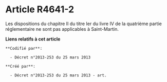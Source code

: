 # Article R4641-2

Les dispositions du chapitre II du titre Ier du livre IV de la quatrième partie réglementaire ne sont pas applicables à
Saint-Martin.

**Liens relatifs à cet article**

	**Codifié par**:

	  - Décret n°2013-253 du 25 mars 2013

	**Créé par**:

	  - Décret n°2013-253 du 25 mars 2013 - art.
